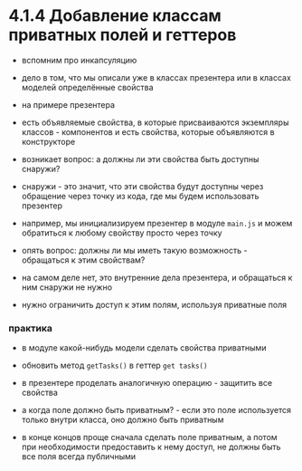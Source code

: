 # 4.1.4 Добавление классам приватных полей и геттеров

- вспомним про инкапсуляцию

- дело в том, что мы описали уже в классах презентера или в классах моделей определённые свойства

- на примере презентера

- есть объявляемые свойства, в которые присваиваются экземпляры классов - компонентов и есть свойства, которые объявляются в конструкторе

- возникает вопрос: а должны ли эти свойства быть доступны снаружи?

- снаружи - это значит, что эти свойства будут доступны через обращение через точку из кода, где мы будем использовать презентер

- например, мы инициализируем презентер в модуле `main.js` и можем обратиться к любому свойству просто через точку

- опять вопрос: должны ли мы иметь такую возможность - обращаться к этим свойствам?

- на самом деле нет, это внутренние дела презентера, и обращаться к ним снаружи не нужно

- нужно ограничить доступ к этим полям, используя приватные поля

### практика

- в модуле какой-нибудь модели сделать свойства приватными

- обновить метод `getTasks()` в геттер `get tasks()`

- в презентере проделать аналогичную операцию - защитить все свойства

- а когда поле должно быть приватным? - если это поле используется только внутри класса, оно должно быть приватным

- в конце концов проще сначала сделать поле приватным, а потом при необходимости предоставить к нему доступ, не должны быть все поля всегда публичными
